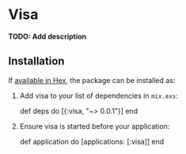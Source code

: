 # Visa

**TODO: Add description**

## Installation

If [available in Hex](https://hex.pm/docs/publish), the package can be installed as:

  1. Add visa to your list of dependencies in `mix.exs`:

        def deps do
          [{:visa, "~> 0.0.1"}]
        end

  2. Ensure visa is started before your application:

        def application do
          [applications: [:visa]]
        end

